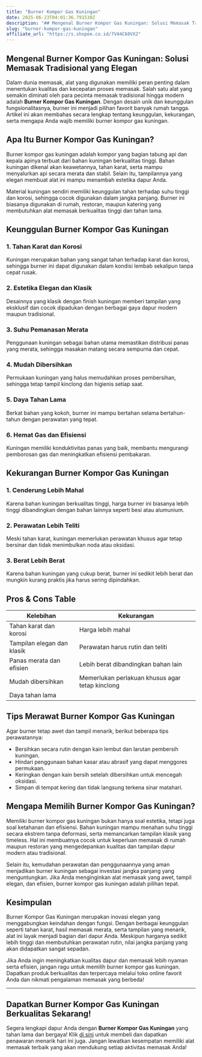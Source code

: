 ```yaml
---
title: "Burner Kompor Gas Kuningan"
date: 2025-06-23T04:01:36.791538Z
description: "## Mengenal Burner Kompor Gas Kuningan: Solusi Memasak Tradisional yang Elegan..."
slug: "burner-kompor-gas-kuningan"
affiliate_url: "https://s.shopee.co.id/7V44C68VX2"
---
```

## Mengenal Burner Kompor Gas Kuningan: Solusi Memasak Tradisional yang Elegan

Dalam dunia memasak, alat yang digunakan memiliki peran penting dalam menentukan kualitas dan kecepatan proses memasak. Salah satu alat yang semakin diminati oleh para pecinta memasak tradisional hingga modern adalah **Burner Kompor Gas Kuningan**. Dengan desain unik dan keunggulan fungsionalitasnya, burner ini menjadi pilihan favorit banyak rumah tangga. Artikel ini akan membahas secara lengkap tentang keunggulan, kekurangan, serta mengapa Anda wajib memiliki burner kompor gas kuningan.

## Apa Itu Burner Kompor Gas Kuningan?

Burner kompor gas kuningan adalah kompor yang bagian tabung api dan kepala apinya terbuat dari bahan kuningan berkualitas tinggi. Bahan kuningan dikenal akan keawetannya, tahan karat, serta mampu menyalurkan api secara merata dan stabil. Selain itu, tampilannya yang elegan membuat alat ini mampu menambah estetika dapur Anda.

Material kuningan sendiri memiliki keunggulan tahan terhadap suhu tinggi dan korosi, sehingga cocok digunakan dalam jangka panjang. Burner ini biasanya digunakan di rumah, restoran, maupun katering yang membutuhkan alat memasak berkualitas tinggi dan tahan lama.

## Keunggulan Burner Kompor Gas Kuningan

### 1. **Tahan Karat dan Korosi**
Kuningan merupakan bahan yang sangat tahan terhadap karat dan korosi, sehingga burner ini dapat digunakan dalam kondisi lembab sekalipun tanpa cepat rusak.

### 2. **Estetika Elegan dan Klasik**
Desainnya yang klasik dengan finish kuningan memberi tampilan yang eksklusif dan cocok dipadukan dengan berbagai gaya dapur modern maupun tradisional.

### 3. **Suhu Pemanasan Merata**
Penggunaan kuningan sebagai bahan utama memastikan distribusi panas yang merata, sehingga masakan matang secara sempurna dan cepat.

### 4. **Mudah Dibersihkan**
Permukaan kuningan yang halus memudahkan proses pembersihan, sehingga tetap tampil kinclong dan higienis setiap saat.

### 5. **Daya Tahan Lama**
Berkat bahan yang kokoh, burner ini mampu bertahan selama bertahun-tahun dengan perawatan yang tepat.

### 6. **Hemat Gas dan Efisiensi**
Kuningan memiliki konduktivitas panas yang baik, membantu mengurangi pemborosan gas dan meningkatkan efisiensi pembakaran.

## Kekurangan Burner Kompor Gas Kuningan

### 1. **Cenderung Lebih Mahal**
Karena bahan kuningan berkualitas tinggi, harga burner ini biasanya lebih tinggi dibandingkan dengan bahan lainnya seperti besi atau alumunium.

### 2. **Perawatan Lebih Teliti**
Meski tahan karat, kuningan memerlukan perawatan khusus agar tetap bersinar dan tidak menimbulkan noda atau oksidasi.

### 3. **Berat Lebih Berat**
Karena bahan kuningan yang cukup berat, burner ini sedikit lebih berat dan mungkin kurang praktis jika harus sering dipindahkan.

## Pros & Cons Table

| Kelebihan                               | Kekurangan                                |
|-----------------------------------------|------------------------------------------|
| Tahan karat dan korosi               | Harga lebih mahal                     |
| Tampilan elegan dan klasik           | Perawatan harus rutin dan teliti     |
| Panas merata dan efisien             | Lebih berat dibandingkan bahan lain |
| Mudah dibersihkan                    | Memerlukan perlakuan khusus agar tetap kinclong  |
| Daya tahan lama                     |                                           |

## Tips Merawat Burner Kompor Gas Kuningan

Agar burner tetap awet dan tampil menarik, berikut beberapa tips perawatannya:

- Bersihkan secara rutin dengan kain lembut dan larutan pembersih kuningan.
- Hindari penggunaan bahan kasar atau abrasif yang dapat menggores permukaan.
- Keringkan dengan kain bersih setelah dibersihkan untuk mencegah oksidasi.
- Simpan di tempat kering dan tidak langsung terkena sinar matahari.

## Mengapa Memilih Burner Kompor Gas Kuningan?

Memiliki burner kompor gas kuningan bukan hanya soal estetika, tetapi juga soal ketahanan dan efisiensi. Bahan kuningan mampu menahan suhu tinggi secara ekstrem tanpa deformasi, serta memancarkan tampilan klasik yang timeless. Hal ini membuatnya cocok untuk keperluan memasak di rumah maupun restoran yang mengedepankan kualitas dan tampilan dapur modern atau tradisional.

Selain itu, kemudahan perawatan dan penggunaannya yang aman menjadikan burner kuningan sebagai investasi jangka panjang yang menguntungkan. Jika Anda menginginkan alat memasak yang awet, tampil elegan, dan efisien, burner kompor gas kuningan adalah pilihan tepat.

## Kesimpulan

Burner Kompor Gas Kuningan merupakan inovasi elegan yang menggabungkan keindahan dengan fungsi. Dengan berbagai keunggulan seperti tahan karat, hasil memasak merata, serta tampilan yang menarik, alat ini layak menjadi bagian dari dapur Anda. Meskipun harganya sedikit lebih tinggi dan membutuhkan perawatan rutin, nilai jangka panjang yang akan didapatkan sangat sepadan.

Jika Anda ingin meningkatkan kualitas dapur dan memasak lebih nyaman serta efisien, jangan ragu untuk memilih burner kompor gas kuningan. Dapatkan produk berkualitas dan terpercaya melalui toko online favorit Anda dan nikmati pengalaman memasak yang berbeda!

---

## Dapatkan Burner Kompor Gas Kuningan Berkualitas Sekarang!

Segera lengkapi dapur Anda dengan **Burner Kompor Gas Kuningan** yang tahan lama dan bergaya! Klik [di sini](https://s.shopee.co.id/7V44C68VX2) untuk membeli dan dapatkan penawaran menarik hari ini juga. Jangan lewatkan kesempatan memiliki alat memasak terbaik yang akan mendukung setiap aktivitas memasak Anda!